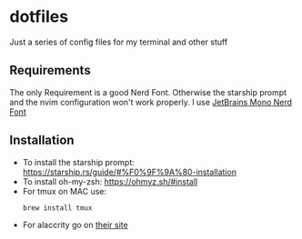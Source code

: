 # dotfiles
Just a series of config files for my terminal and other stuff

## Requirements
The only Requirement is a good Nerd Font. Otherwise the starship prompt and the nvim configuration won't work properly.
I use [JetBrains Mono Nerd Font](https://www.nerdfonts.com/font-downloads)

## Installation
- To install the starship prompt: https://starship.rs/guide/#%F0%9F%9A%80-installation<br/>
- To install oh-my-zsh: https://ohmyz.sh/#install
- For tmux on MAC use:
  ```bash
  brew install tmux
  ```	
- For alaccrity go on [their site](https://alacritty.org/)

